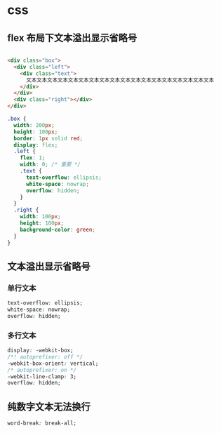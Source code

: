 # css

## flex 布局下文本溢出显示省略号

<img :src="$withBase('/css/1.png')">

```html
<div class="box">
  <div class="left">
    <div class="text">
      文本文本文本文本文本文本文本文本文本文本文本文本文本文本文本文本文本文本
    </div>
  </div>
  <div class="right"></div>
</div>
```

```css
.box {
  width: 200px;
  height: 100px;
  border: 1px solid red;
  display: flex;
  .left {
    flex: 1;
    width: 0; /* 重要 */
    .text {
      text-overflow: ellipsis;
      white-space: nowrap;
      overflow: hidden;
    }
  }
  .right {
    width: 100px;
    height: 100px;
    background-color: green;
  }
}
```

## 文本溢出显示省略号

### 单行文本

```css
text-overflow: ellipsis;
white-space: nowrap;
overflow: hidden;
```

### 多行文本

```css
display: -webkit-box;
/*! autoprefixer: off */
-webkit-box-orient: vertical;
/* autoprefixer: on */
-webkit-line-clamp: 3;
overflow: hidden;
```

## 纯数字文本无法换行

```css
word-break: break-all;
```
